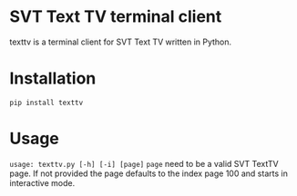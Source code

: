 # SVT Text TV terminal client
texttv is a terminal client for SVT Text TV written in Python.

# Installation

`pip install texttv`

# Usage
`usage: texttv.py [-h] [-i] [page]`
`page` need to be a valid SVT TextTV page. If not provided the page defaults to the index page 100 and starts in interactive mode.
